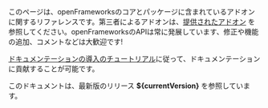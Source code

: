 このページは、openFrameworksのコアとパッケージに含まれているアドオンに関するリファレンスです。第三者によるアドオンは、[提供されたアドオン](http://ofxaddons.com/) を参照してください。openFrameworksのAPIは常に発展しています、修正や機能の追加、コメントなどは大歓迎です!

[ドキュメンテーションの導入のチュートリアル](/tutorials/developers/003_contributing_to_the_documentation.html)に従って、ドキュメンテーションに貢献することが可能です。

このドキュメントは、最新版のリリース __${currentVersion}__ を参照しています。
